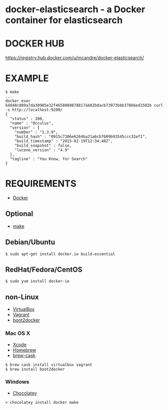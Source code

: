 # docker-elasticsearch - a Docker container for elasticsearch

# DOCKER HUB

https://registry.hub.docker.com/u/mcandre/docker-elasticsearch/

# EXAMPLE

```
$ make
...
docker exec b4d48c889a7da30985e32f4658089878817ab02bdacb73973bbb37866ed1502b curl -s http://localhost:9200/
{
  "status" : 200,
  "name" : "Occulus",
  "version" : {
    "number" : "1.3.9",
    "build_hash" : "0915c7306e6264ba21a6cb7609b93545ccc32ef1",
    "build_timestamp" : "2015-02-19T12:34:48Z",
    "build_snapshot" : false,
    "lucene_version" : "4.9"
  },
  "tagline" : "You Know, for Search"
}
```

# REQUIREMENTS

* [Docker](https://www.docker.com/)

## Optional

* [make](http://www.gnu.org/software/make/)

## Debian/Ubuntu

```
$ sudo apt-get install docker.io build-essential
```

## RedHat/Fedora/CentOS

```
$ sudo yum install docker-io
```

## non-Linux

* [VirtualBox](https://www.virtualbox.org/)
* [Vagrant](https://www.vagrantup.com/)
* [boot2docker](http://boot2docker.io/)

### Mac OS X

* [Xcode](http://itunes.apple.com/us/app/xcode/id497799835?ls=1&mt=12)
* [Homebrew](http://brew.sh/)
* [brew-cask](http://caskroom.io/)

```
$ brew cask install virtualbox vagrant
$ brew install boot2docker
```

### Windows

* [Chocolatey](https://chocolatey.org/)

```
> chocolatey install docker make
```
